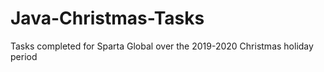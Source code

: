 # Java-Christmas-Tasks
Tasks completed for Sparta Global over the 2019-2020 Christmas holiday period
